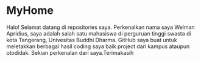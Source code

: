 # MyHome
Halo! Selamat datang di repositories saya.
Perkenalkan nama saya Welman Apridius,
saya adalah salah satu mahasiswa di perguruan tinggi swasta
di kota Tangerang, Univesitas Buddhi Dharma.
GitHub saya buat untuk meletakkan berbagai hasil coding saya
baik project dari kampus ataupun otodidak.
Sekian perkenalan dari saya.Terimakasih
